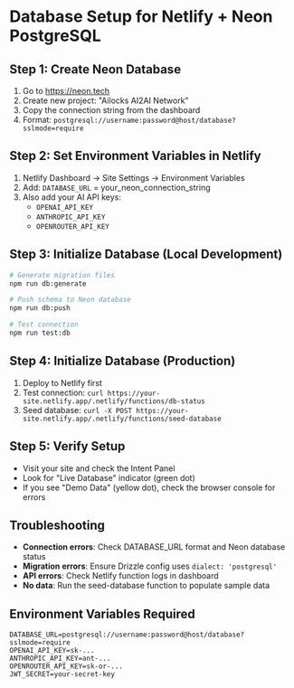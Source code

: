 # Database Setup for Netlify + Neon PostgreSQL

## Step 1: Create Neon Database
1. Go to https://neon.tech
2. Create new project: "Ailocks AI2AI Network"
3. Copy the connection string from the dashboard
4. Format: `postgresql://username:password@host/database?sslmode=require`

## Step 2: Set Environment Variables in Netlify
1. Netlify Dashboard → Site Settings → Environment Variables
2. Add: `DATABASE_URL` = your_neon_connection_string
3. Also add your AI API keys:
   - `OPENAI_API_KEY`
   - `ANTHROPIC_API_KEY`
   - `OPENROUTER_API_KEY`

## Step 3: Initialize Database (Local Development)
```bash
# Generate migration files
npm run db:generate

# Push schema to Neon database
npm run db:push

# Test connection
npm run test:db
```

## Step 4: Initialize Database (Production)
1. Deploy to Netlify first
2. Test connection: `curl https://your-site.netlify.app/.netlify/functions/db-status`
3. Seed database: `curl -X POST https://your-site.netlify.app/.netlify/functions/seed-database`

## Step 5: Verify Setup
- Visit your site and check the Intent Panel
- Look for "Live Database" indicator (green dot)
- If you see "Demo Data" (yellow dot), check the browser console for errors

## Troubleshooting
- **Connection errors**: Check DATABASE_URL format and Neon database status
- **Migration errors**: Ensure Drizzle config uses `dialect: 'postgresql'`
- **API errors**: Check Netlify function logs in dashboard
- **No data**: Run the seed-database function to populate sample data

## Environment Variables Required
```env
DATABASE_URL=postgresql://username:password@host/database?sslmode=require
OPENAI_API_KEY=sk-...
ANTHROPIC_API_KEY=ant-...
OPENROUTER_API_KEY=sk-or-...
JWT_SECRET=your-secret-key
```